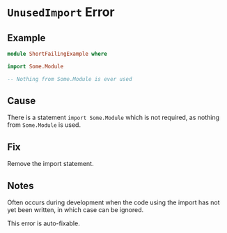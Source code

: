 # `UnusedImport` Error

## Example

```purescript
module ShortFailingExample where

import Some.Module

-- Nothing from Some.Module is ever used
```

## Cause

There is a statement `import Some.Module` which is not required, as nothing from `Some.Module` is used.

## Fix

Remove the import statement.

## Notes

Often occurs during development when the code using the import has not yet been written, in which case can be ignored. 

This error is auto-fixable.
